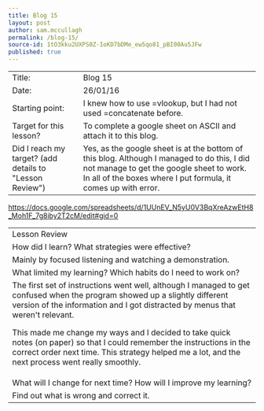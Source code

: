 ```yaml
---
title: Blog 15
layout: post
author: sam.mccullagh
permalink: /blog-15/
source-id: 1tO3kku2UXPS0Z-IoKD7bDMe_ew5qo81_pBI00Au5JFw
published: true
---
```

<table>
  <tr>
    <td>Title:</td>
    <td>Blog 15</td>
  </tr>
  <tr>
    <td>Date:</td>
    <td>26/01/16</td>
  </tr>
  <tr>
    <td>Starting point:</td>
    <td>I knew how to use =vlookup, but I had not used =concatenate before.</td>
  </tr>
  <tr>
    <td>Target for this lesson?</td>
    <td>To complete a google sheet on ASCII and attach it to this blog.</td>
  </tr>
  <tr>
    <td>Did I reach my target? 
(add details to "Lesson Review")</td>
    <td>Yes, as the google sheet is at the bottom of this blog. Although I managed to do this, I did not manage to get the google sheet to work. In all of the boxes where I put formula, it comes up with error.</td>
  </tr>
</table>


<table>
  <tr>
    <td>Lesson Review</td>
  </tr>
  <tr>
    <td>How did I learn? What strategies were effective? </td>
  </tr>
  <tr>
    <td>Mainly by focused listening and watching a demonstration.</td>
  </tr>
  <tr>
    <td>What limited my learning? Which habits do I need to work on? </td>
  </tr>
  <tr>
    <td>The first set of instructions went well, although I managed to get confused when the program showed up a slightly different version of the information and I got distracted by menus that weren't relevant.  

This made me change my ways and I decided to take quick notes (on paper) so that I could remember the instructions in the correct order next time.  This strategy helped me a lot, and the next process went really smoothly.</td>
  </tr>
  <tr>
    <td>What will I change for next time? How will I improve my learning?</td>
  </tr>
  <tr>
    <td>Find out what is wrong and correct it.</td>
  </tr>
  
  https://docs.google.com/spreadsheets/d/1UUnEV_N5yU0V3BqXreAzwEtH8_Moh1F_7g8iby2T2cM/edit#gid=0
</table>


